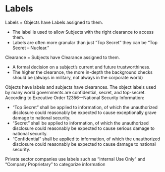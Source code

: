 # Labels

Labels = Objects have Labels assigned to them.&#x20;

* &#x20;The label is used to allow Subjects with the right clearance to access them.&#x20;
* &#x20;Labels are often more granular than just “Top Secret” they can be “Top Secret – Nuclear.”&#x20;

Clearance = Subjects have Clearance assigned to them.&#x20;

* A formal decision on a subject’s current and future trustworthiness.&#x20;
* The higher the clearance, the more in-depth the background checks should be (always in military, not always in the corporate world)

Objects have labels and subjects have clearances. The object labels used by many world governments are confidential, secret, and top-secret. According to Executive Order 12356—National Security Information:&#x20;

* “Top Secret” shall be applied to information, of which the unauthorized disclosure could reasonably be expected to cause exceptionally grave damage to national security.&#x20;
* “Secret” shall be applied to information, of which the unauthorized disclosure could reasonably be expected to cause serious damage to national security.&#x20;
* “Confidential” shall be applied to information, of which the unauthorized disclosure could reasonably be expected to cause damage to national security.

Private sector companies use labels such as “Internal Use Only” and “Company Proprietary” to categorize information
